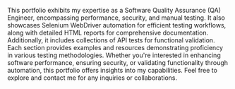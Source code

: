 This portfolio exhibits my expertise as a Software Quality Assurance (QA) Engineer, encompassing performance, security, and manual testing. It also showcases Selenium WebDriver automation for efficient testing workflows, along with detailed HTML reports for comprehensive documentation. Additionally, it includes collections of API tests for functional validation. Each section provides examples and resources demonstrating proficiency in various testing methodologies. Whether you're interested in enhancing software performance, ensuring security, or validating functionality through automation, this portfolio offers insights into my capabilities. Feel free to explore and contact me for any inquiries or collaborations.
